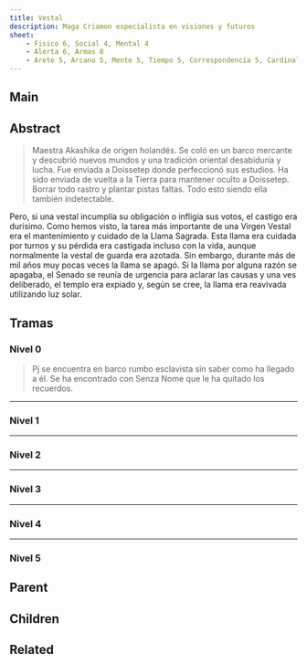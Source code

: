 ```yaml
---
title: Vestal
description: Maga Criamon especialista en visiones y futuros 
sheet:
    - Fisico 6, Social 4, Mental 4
    - Alerta 6, Armas 8
    - Arete 5, Arcano 5, Mente 5, Tiempo 5, Correspondencia 5, Cardinal 4
---
```



## Main

<Card :slug="$page.frontmatter.slug"/>

## Abstract

> Maestra Akashika de origen holandés. Se coló en un barco mercante y descubrió nuevos mundos y una tradición oriental 
> desabiduría y lucha. Fue enviada a Doissetep donde perfeccionó sus estudios. Ha sido enviada de vuelta a la Tierra 
> para mantener oculto a Doissetep. Borrar todo rastro y plantar pistas faltas.
> Todo esto siendo ella también indetectable.

<!-- more -->


Pero, si una vestal incumplía su obligación o infligía sus votos, el castigo era durisimo. Como hemos visto, la tarea más importante de una Virgen Vestal era el mantenimiento y cuidado de la Llama Sagrada. Esta llama era cuidada por turnos y su pérdida era castigada incluso con la vida, aunque normalmente la vestal de guarda era azotada. Sin embargo, durante más de mil años muy pocas veces la llama se apagó. Si la llama por alguna razón se apagaba, el Senado se reunía de urgencia para aclarar las causas y una ves deliberado, el templo era expiado y, según se cree, la llama era reavivada utilizando luz solar.



## Tramas

### Nivel 0
> Pj se encuentra en barco rumbo esclavista sin saber como ha llegado a él. Se ha encontrado con Senza Nome que le ha quitado los recuerdos.
----------------------------
### Nivel 1

----------------------------
### Nivel 2

----------------------------
### Nivel 3

----------------------------
### Nivel 4

----------------------------
### Nivel 5



## Parent

<TagCard :slug="$page.frontmatter.parent" />

## Children

<TagList :parent="$page.frontmatter.parent + '/' + $page.frontmatter.slug"/>

## Related

<TagList :parent="$page.frontmatter.parent" :exclude="$page.frontmatter.slug"/>
